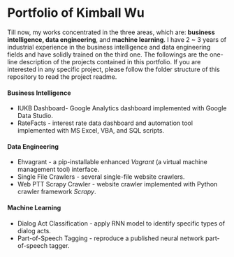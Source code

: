 # Portfolio of Kimball Wu

Till now, my works concentrated in the three areas, which are: **business intelligence, data engineering**, and **machine learning**. I have 2 ~ 3 years of industrial experience in the business intelligence and data engineering fields and have solidly trained on the third one.  The followings are the one-line description of the projects contained in this portfolio. If you are interested in any specific project, please follow the folder structure of this repository to read the project readme.

#### Business Intelligence

- IUKB Dashboard- Google Analytics dashboard implemented with Google Data Studio.
- RateFacts - interest rate data dashboard and automation tool implemented with MS Excel, VBA, and SQL scripts.

#### Data Engineering

- Ehvagrant - a pip-installable enhanced *Vagrant*  (a virtual machine management tool) interface.
- Single File Crawlers - several single-file website crawlers.
- Web PTT Scrapy Crawler - website crawler implemented with Python crawler framework *Scrapy*. 

#### Machine Learning

- Dialog Act Classification - apply RNN model to identify specific types of dialog acts.
- Part-of-Speech Tagging - reproduce a published neural network part-of-speech tagger.